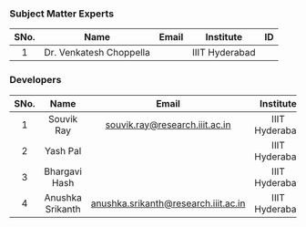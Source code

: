 ### Subject Matter Experts
| SNo. | Name                    | Email | Institute      | ID |
|:----:|:-----------------------:|:-----:|:--------------:|:--:|
| 1    | Dr. Venkatesh Choppella |       | IIIT Hyderabad |    |

### Developers
| SNo. | Name               | Email                                 | Institute               | ID         |
|:----:|:------------------:|:-------------------------------------:|:-----------------------:|:----------:|
| 1    | Souvik Ray         | souvik.ray@research.iiit.ac.in        | IIIT Hyderabad          |            |
| 2    | Yash Pal           |                                       | IIIT Hyderabad          |            |
| 3    | Bhargavi Hash      |                                       | IIIT Hyderabad          |            |
| 4    | Anushka Srikanth   | anushka.srikanth@research.iiit.ac.in  | IIIT Hyderabad          |            |